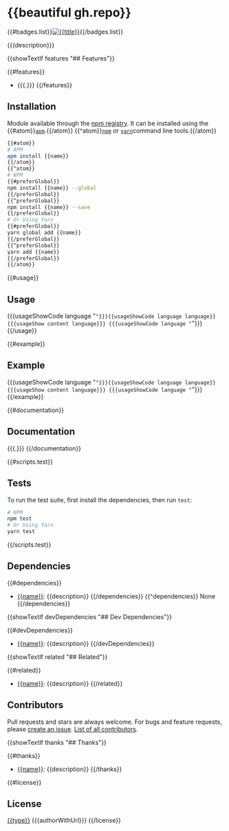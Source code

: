 # {{beautiful gh.repo}}

{{#badges.list}}[![{{title}}]({{{badge}}})]({{{url}}}){{/badges.list}}

{{{description}}}

{{showTextIf features "## Features"}}

{{#features}}
- {{{.}}}
{{/features}}

## Installation

Module available through the [npm registry](https://www.npmjs.com/). It can be installed using the {{#atom}}[`apm`](https://github.com/atom/apm).{{/atom}} {{^atom}}[`npm`](https://docs.npmjs.com/getting-started/installing-npm-packages-locally) or [`yarn`](https://yarnpkg.com/en/)command line tools.{{/atom}}

```sh
{{#atom}}
# APM
apm install {{name}}
{{/atom}}
{{^atom}}
# NPM
{{#preferGlobal}}
npm install {{name}} --global
{{/preferGlobal}}
{{^preferGlobal}}
npm install {{name}} --save
{{/preferGlobal}}
# Or Using Yarn
{{#preferGlobal}}
yarn global add {{name}}
{{/preferGlobal}}
{{^preferGlobal}}
yarn add {{name}}
{{/preferGlobal}}
{{/atom}}
```

{{#usage}}
## Usage

{{{usageShowCode language "```"}}}{{usageShowCode language language}}
{{{usageShow content language}}}
{{{usageShowCode language "```"}}}
{{/usage}}

{{#example}}
## Example

{{{usageShowCode language "```"}}}{{usageShowCode language language}}
{{{usageShow content language}}}
{{{usageShowCode language "```"}}}
{{/example}}

{{#documentation}}
## Documentation

{{{.}}}
{{/documentation}}

{{#scripts.test}}
## Tests

To run the test suite, first install the dependencies, then run `test`:

```sh
# NPM
npm test
# Or Using Yarn
yarn test
```
{{/scripts.test}}

## Dependencies

{{#dependencies}}
- [{{name}}]({{{repository}}}): {{description}}
{{/dependencies}}
{{^dependencies}}
None
{{/dependencies}}

{{showTextIf devDependencies "## Dev Dependencies"}}

{{#devDependencies}}
- [{{name}}]({{{repository}}}): {{description}}
{{/devDependencies}}

{{showTextIf related "## Related"}}

{{#related}}
- [{{name}}]({{{repository}}}): {{description}}
{{/related}}

## Contributors

Pull requests and stars are always welcome. For bugs and feature requests, please [create an issue](https://github.com/{{gh.user}}/{{gh.repo}}/issues). [List of all contributors](https://github.com/{{gh.user}}/{{gh.repo}}/graphs/contributors).

{{showTextIf thanks "## Thanks"}}

{{#thanks}}
- [{{name}}]({{{url}}}): {{description}}
{{/thanks}}

{{#license}}     
## License

[{{type}}](LICENSE) {{{authorWithUrl}}}
{{/license}}
